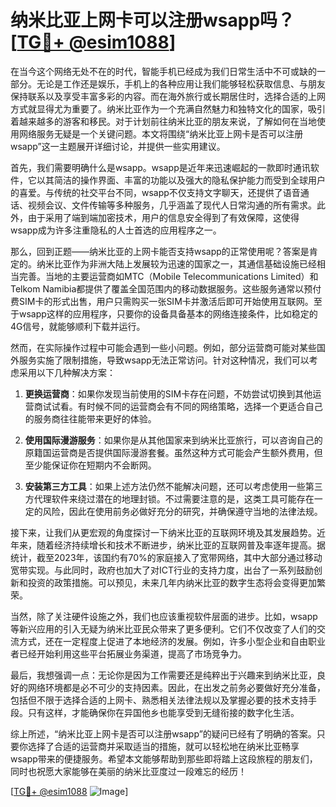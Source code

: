 # 纳米比亚上网卡可以注册wsapp吗？[[TG💪+ @esim1088](https://t.me/s/esim1088)]

在当今这个网络无处不在的时代，智能手机已经成为我们日常生活中不可或缺的一部分。无论是工作还是娱乐，手机上的各种应用让我们能够轻松获取信息、与朋友保持联系以及享受丰富多彩的内容。而在海外旅行或长期居住时，选择合适的上网方式就显得尤为重要了。纳米比亚作为一个充满自然魅力和独特文化的国家，吸引着越来越多的游客和移民。对于计划前往纳米比亚的朋友来说，了解如何在当地使用网络服务无疑是一个关键问题。本文将围绕“纳米比亚上网卡是否可以注册wsapp”这一主题展开详细讨论，并提供一些实用建议。

首先，我们需要明确什么是wsapp。wsapp是近年来迅速崛起的一款即时通讯软件，它以其简洁的操作界面、丰富的功能以及强大的隐私保护能力而受到全球用户的喜爱。与传统的社交平台不同，wsapp不仅支持文字聊天，还提供了语音通话、视频会议、文件传输等多种服务，几乎涵盖了现代人日常沟通的所有需求。此外，由于采用了端到端加密技术，用户的信息安全得到了有效保障，这使得wsapp成为许多注重隐私的人士首选的应用程序之一。

那么，回到正题——纳米比亚的上网卡能否支持wsapp的正常使用呢？答案是肯定的。纳米比亚作为非洲大陆上发展较为迅速的国家之一，其通信基础设施已经相当完善。当地的主要运营商如MTC（Mobile Telecommunications Limited）和Telkom Namibia都提供了覆盖全国范围内的移动数据服务。这些服务通常以预付费SIM卡的形式出售，用户只需购买一张SIM卡并激活后即可开始使用互联网。至于wsapp这样的应用程序，只要你的设备具备基本的网络连接条件，比如稳定的4G信号，就能够顺利下载并运行。

然而，在实际操作过程中可能会遇到一些小问题。例如，部分运营商可能对某些国外服务实施了限制措施，导致wsapp无法正常访问。针对这种情况，我们可以考虑采用以下几种解决方案：

1. **更换运营商**：如果你发现当前使用的SIM卡存在问题，不妨尝试切换到其他运营商试试看。有时候不同的运营商会有不同的网络策略，选择一个更适合自己的服务商往往能带来更好的体验。
   
2. **使用国际漫游服务**：如果你是从其他国家来到纳米比亚旅行，可以咨询自己的原籍国运营商是否提供国际漫游套餐。虽然这种方式可能会产生额外费用，但至少能保证你在短期内不会断网。
   
3. **安装第三方工具**：如果上述方法仍然不能解决问题，还可以考虑使用一些第三方代理软件来绕过潜在的地理封锁。不过需要注意的是，这类工具可能存在一定的风险，因此在使用前务必做好充分的研究，并确保遵守当地的法律法规。

接下来，让我们从更宏观的角度探讨一下纳米比亚的互联网环境及其发展趋势。近年来，随着经济持续增长和技术不断进步，纳米比亚的互联网普及率逐年提高。据统计，截至2023年，该国约有70%的家庭接入了宽带网络，其中大部分通过移动宽带实现。与此同时，政府也加大了对ICT行业的支持力度，出台了一系列鼓励创新和投资的政策措施。可以预见，未来几年内纳米比亚的数字生态将会变得更加繁荣。

当然，除了关注硬件设施之外，我们也应该重视软件层面的进步。比如，wsapp等新兴应用的引入无疑为纳米比亚民众带来了更多便利。它们不仅改变了人们的交流方式，还在一定程度上促进了本地经济的发展。例如，许多小型企业和自由职业者已经开始利用这些平台拓展业务渠道，提高了市场竞争力。

最后，我想强调一点：无论你是因为工作需要还是纯粹出于兴趣来到纳米比亚，良好的网络环境都是必不可少的支持因素。因此，在出发之前务必要做好充分准备，包括但不限于选择合适的上网卡、熟悉相关法律法规以及掌握必要的技术支持手段。只有这样，才能确保你在异国他乡也能享受到无缝衔接的数字化生活。

综上所述，“纳米比亚上网卡是否可以注册wsapp”的疑问已经有了明确的答案。只要你选择了合适的运营商并采取适当的措施，就可以轻松地在纳米比亚畅享wsapp带来的便捷服务。希望本文能够帮助到那些即将踏上这段旅程的朋友们，同时也祝愿大家能够在美丽的纳米比亚度过一段难忘的经历！

[[TG💪+ @esim1088](https://t.me/s/esim1088) ![Image](https://i.postimg.cc/4NQfJmqS/Snipaste-2025-05-13-00-14-12.png)]